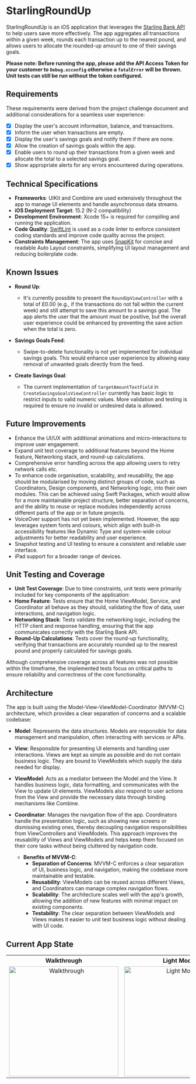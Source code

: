 # StarlingRoundUp

StarlingRoundUp is an iOS application that leverages the [Starling Bank API](https://developer.starlingbank.com/docs) to help users save more effectively. The app aggregates all transactions within a given week, rounds each transaction up to the nearest pound, and allows users to allocate the rounded-up amount to one of their savings goals.

**Please note: Before running the app, please add the API Access Token for your customer to `Debug.xcconfig` otherwise a `fatalError` will be thrown. Unit tests can still be run without the token configured.**

## Requirements

These requirements were derived from the project challenge document and additional considerations for a seamless user experience:

- [x] Display the user's account information, balance, and transactions.
- [x] Inform the user when transactions are empty.
- [x] Display the user's savings goals and notify them if there are none.
- [x] Allow the creation of savings goals within the app.
- [x] Enable users to round up their transactions from a given week and allocate the total to a selected savings goal.
- [x] Show appropriate alerts for any errors encountered during operations.

## Technical Specifications

- **Frameworks**: UIKit and Combine are used extensively throughout the app to manage UI elements and handle asynchronous data streams.
- **iOS Deployment Target**: 15.2 (N-2 compatibility)
- **Development Environment**: Xcode 15+ is required for compiling and running the application.
- **Code Quality**: [SwiftLint](https://github.com/realm/SwiftLint) is used as a code linter to enforce consistent coding standards and improve code quality across the project.
- **Constraints Management**: The app uses [SnapKit](https://github.com/SnapKit/SnapKit) for concise and readable Auto Layout constraints, simplifying UI layout management and reducing boilerplate code.

## Known Issues

- **Round Up**:
  - It's currently possible to present the `RoundUpViewController` with a total of £0.00 (e.g., if the transactions do not fall within the current week) and still attempt to save this amount to a savings goal. The app alerts the user that the amount must be positive, but the overall user experience could be enhanced by preventing the save action when the total is zero.  

- **Savings Goals Feed**:
  - Swipe-to-delete functionality is not yet implemented for individual savings goals. This would enhance user experience by allowing easy removal of unwanted goals directly from the feed.
  
- **Create Savings Goal**:
  - The current implementation of `targetAmountTextField` in `CreateSavingsGoalsViewController` currently has basic logic to restrict inputs to valid numeric values. More validation and testing is required to ensure no invalid or undesired data is allowed.
  
## Future Improvements

- Enhance the UI/UX with additional animations and micro-interactions to improve user engagement.
- Expand unit test coverage to additional features beyond the Home feature, Networking stack, and round-up calculations.
- Comprehensive error handling across the app allowing users to retry network calls etc.
- To enhance code organisation, scalability, and reusability, the app should be modularised by moving distinct groups of code, such as Coordinators, Design components, and Networking logic, into their own modules. This can be achieved using Swift Packages, which would allow for a more maintainable project structure, better separation of concerns, and the ability to reuse or replace modules independently across different parts of the app or in future projects.
- VoiceOver support has not yet been implemented. However, the app leverages system fonts and colours, which align with built-in accessibility features like Dynamic Type and system-wide colour adjustments for better readability and user experience.
- Snapshot testing and UI testing to ensure a consistent and reliable user interface.
- iPad support for a broader range of devices. 

## Unit Testing and Coverage

- **Unit Test Coverage**: Due to time constraints, unit tests were primarily included for key components of the application:
- **Home Feature**: Tests ensure that the Home ViewModel, Service, and Coordinator all behave as they should, validating the flow of data, user interactions, and navigation logic.
- **Networking Stack**: Tests validate the networking logic, including the HTTP client and response handling, ensuring that the app communicates correctly with the Starling Bank API.
- **Round-Up Calculations**: Tests cover the round-up functionality, verifying that transactions are accurately rounded up to the nearest pound and properly calculated for savings goals.

Although comprehensive coverage across all features was not possible within the timeframe, the implemented tests focus on critical paths to ensure reliability and correctness of the core functionality.

## Architecture

The app is built using the Model-View-ViewModel-Coordinator (MVVM-C) architecture, which provides a clear separation of concerns and a scalable codebase:

- **Model**: Represents the data structures. Models are responsible for data management and manipulation, often interacting with services or APIs.
  
- **View**: Responsible for presenting UI elements and handling user interactions. Views are kept as simple as possible and do not contain business logic. They are bound to ViewModels which supply the data needed for display.

- **ViewModel**: Acts as a mediator between the Model and the View. It handles business logic, data formatting, and communicates with the View to update UI elements. ViewModels also respond to user actions from the View and provide the necessary data through binding mechanisms like Combine.

- **Coordinator**: Manages the navigation flow of the app. Coordinators handle the presentation logic, such as showing new screens or dismissing existing ones, thereby decoupling navigation responsibilities from ViewControllers and ViewModels. This approach improves the reusability of Views and ViewModels and helps keep them focused on their core tasks without being cluttered by navigation code.

  - **Benefits of MVVM-C**:
    - **Separation of Concerns**: MVVM-C enforces a clear separation of UI, business logic, and navigation, making the codebase more maintainable and testable.
    - **Reusability**: ViewModels can be reused across different Views, and Coordinators can manage complex navigation flows.
    - **Scalability**: The architecture scales well with the app's growth, allowing the addition of new features with minimal impact on existing components.
    - **Testability**: The clear separation between ViewModels and Views makes it easier to unit test business logic without dealing with UI code.

## Current App State

<table>
    <tr>
        <th style="text-align: center;">Walkthrough</th>
        <th style="text-align: center;">Light Mode</th>
        <th style="text-align: center;">Dark Mode</th>
    </tr>
    <tr>
        <td align="center">
            <img src="https://github.com/user-attachments/assets/763047dd-9aeb-4c1f-9553-0461c755efaa" alt="Walkthrough" width="300">
        </td>
        <td align="center">
            <img src="https://github.com/user-attachments/assets/fdbe4c51-a833-4090-9eed-92eabf83a98c" alt="Light Mode" width="300">
        </td>
        <td align="center">
            <img src="https://github.com/user-attachments/assets/18d6723c-bd79-42c8-8221-2e33338451e1" alt="Dark Mode" width="300">
        </td>
    </tr>
</table>
